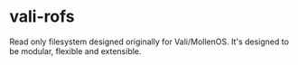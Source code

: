 # vali-rofs
Read only filesystem designed originally for Vali/MollenOS. It's designed to be modular, flexible and extensible.
